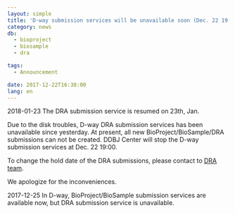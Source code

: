 ```yaml
---
layout: simple
title: 'D-way submission services will be unavailable soon (Dec. 22 19:00) (Only BioProject/BioSample submission services are resumed on Dec. 25, DRA service is resumed on 23th, Jan.)'
category: news
db:
  - bioproject
  - biosample
  - dra

tags:
  - Announcement

date: 2017-12-22T16:38:00
lang: en
---
```


<p><span class="red">2018-01-23 The DRA submission service is resumed on 23th, Jan.</span></p>

<p>Due to the disk troubles, D-way DRA submission services has been unavailable since yesterday. At present, all new BioProject/BioSample/DRA submissions can not be created. DDBJ Center will stop the D-way submission services at Dec. 22 19:00.</p>

<p>To change the hold date of the DRA submissions, please contact to <a href="/address-e.html">DRA team</a>.</p>

<p>We apologize for the inconveniences.</p>

<p><span class="red">2017-12-25 In D-way, BioProject/BioSample submission services are available now, but DRA submission service is unavailable.</span></p>
